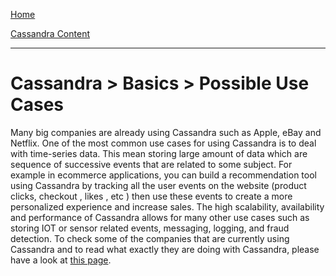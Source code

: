 [Home](../../index.md)

[Cassandra Content](../Cassandra.md)
___

# Cassandra > Basics > Possible Use Cases

Many big companies are already using Cassandra such as Apple, eBay and Netflix. One of the most common use cases for using Cassandra is to deal with time-series data. This mean storing large amount of data which are sequence of successive events that are related to some subject. For example in ecommerce applications, you can build a recommendation tool using Cassandra by tracking all the user events on the website (product clicks, checkout , likes , etc ) then use these events to create a more personalized experience and increase sales. The high scalability, availability and performance of Cassandra allows for many other use cases such as storing IOT or sensor related events, messaging, logging, and fraud detection. To check some of the companies that are currently using Cassandra and to read what exactly they are doing with Cassandra, please have a look at [this page](http://www.planetcassandra.org/apache-cassandra-use-cases/). 